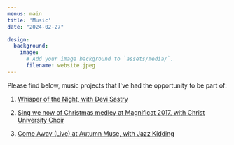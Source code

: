 ```yaml
---
menus: main
title: 'Music'
date: "2024-02-27"

design:
  background:
    image:
      # Add your image background to `assets/media/`.
      filename: website.jpeg
---
```


Please find below, music projects that I've had the opportunity to be part of: 

1. [Whisper of the Night, with Devi Sastry](https://www.youtube.com/watch?v=g4dj9ffDVSY)

2. [Sing we now of Christmas medley at Magnificat 2017, with Christ University Choir](https://www.youtube.com/watch?v=Z-BjTJovwbc)

3. [Come Away (Live) at Autumn Muse, with Jazz Kidding](https://www.youtube.com/watch?v=GbjTGIbmOvc)

